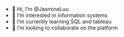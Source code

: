 - 👋 Hi, I’m @JasmineLuu
- 👀 I’m interested in information systems
- 🌱 I’m currently learning SQL and tableau
- 💞️ I’m looking to collaborate on the platform

<!---
JasmineLuu/JasmineLuu is a ✨ special ✨ repository because its `README.md` (this file) appears on your GitHub profile.
You can click the Preview link to take a look at your changes.
--->

